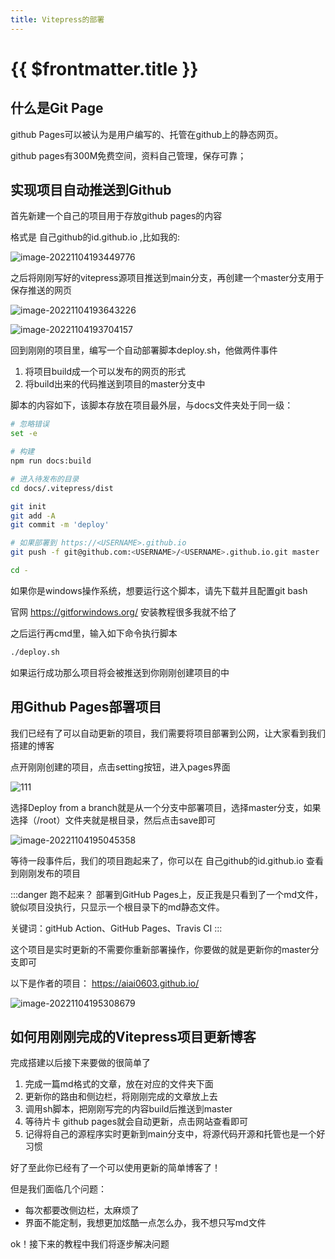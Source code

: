 ```yaml
---
title: Vitepress的部署
---
```


# {{ $frontmatter.title }}

## 什么是Git Page

github Pages可以被认为是用户编写的、托管在github上的静态网页。

github pages有300M免费空间，资料自己管理，保存可靠；

## 实现项目自动推送到Github

首先新建一个自己的项目用于存放github pages的内容

格式是   自己github的id\.github\.io ,比如我的:

![image-20221104193449776](/image-20221104193449776.png)

之后将刚刚写好的vitepress源项目推送到main分支，再创建一个master分支用于保存推送的网页

![image-20221104193643226](/image-20221104193643226.png)

![image-20221104193704157](/image-20221104193704157.png)

回到刚刚的项目里，编写一个自动部署脚本deploy\.sh，他做两件事件

1. 将项目build成一个可以发布的网页的形式
2. 将build出来的代码推送到项目的master分支中

脚本的内容如下，该脚本存放在项目最外层，与docs文件夹处于同一级：

```sh
# 忽略错误
set -e

# 构建
npm run docs:build

# 进入待发布的目录
cd docs/.vitepress/dist

git init
git add -A
git commit -m 'deploy'

# 如果部署到 https://<USERNAME>.github.io
git push -f git@github.com:<USERNAME>/<USERNAME>.github.io.git master

cd -
```

如果你是windows操作系统，想要运行这个脚本，请先下载并且配置git bash

官网 https://gitforwindows.org/ 安装教程很多我就不给了

之后运行再cmd里，输入如下命令执行脚本

```cmd
./deploy.sh
```

如果运行成功那么项目将会被推送到你刚刚创建项目的中

## 用Github Pages部署项目

我们已经有了可以自动更新的项目，我们需要将项目部署到公网，让大家看到我们搭建的博客

点开刚刚创建的项目，点击setting按钮，进入pages界面

![111](/111.png)

选择Deploy from a branch就是从一个分支中部署项目，选择master分支，如果选择（/root）文件夹就是根目录，然后点击save即可

![image-20221104195045358](/image-20221104195045358.png)

等待一段事件后，我们的项目跑起来了，你可以在  自己github的id\.github\.io  查看到刚刚发布的项目

:::danger 跑不起来？
部署到GitHub Pages上，反正我是只看到了一个md文件，貌似项目没执行，只显示一个根目录下的md静态文件。

关键词：gitHub Action、GitHub Pages、Travis CI
:::

这个项目是实时更新的不需要你重新部署操作，你要做的就是更新你的master分支即可

以下是作者的项目： https://aiai0603.github.io/

![image-20221104195308679](/image-20221104195308679.png)

## 如何用刚刚完成的Vitepress项目更新博客

完成搭建以后接下来要做的很简单了

1. 完成一篇md格式的文章，放在对应的文件夹下面
2. 更新你的路由和侧边栏，将刚刚完成的文章放上去
3. 调用sh脚本，把刚刚写完的内容build后推送到master
4. 等待片卡 github pages就会自动更新，点击网站查看即可
5. 记得将自己的源程序实时更新到main分支中，将源代码开源和托管也是一个好习惯

好了至此你已经有了一个可以使用更新的简单博客了！

但是我们面临几个问题：

- 每次都要改侧边栏，太麻烦了
- 界面不能定制，我想更加炫酷一点怎么办，我不想只写md文件

ok！接下来的教程中我们将逐步解决问题